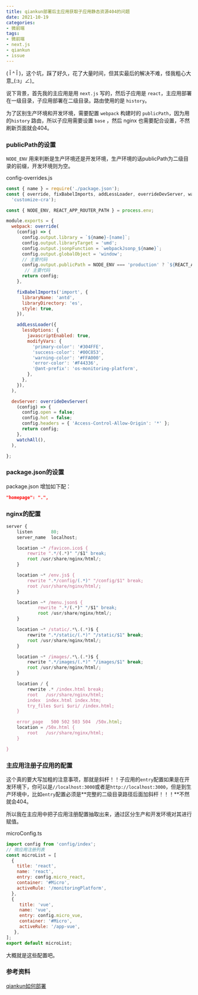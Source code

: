 ```yaml
---
title: qiankun部署后主应用获取子应用静态资源404的问题
date: 2021-10-19
categories:
- 微前端
tags:
- 微前端
- next.js
- qiankun
- issue
---
```


( Ĭ ^ Ĭ )，这个坑，踩了好久，花了大量时间，但其实最后的解决不难，怪我粗心大意_(:з」∠)_

说下背景，首先我的主应用是用  `next.js`  写的，然后子应用是  `react`，主应用部署在一级目录，子应用部署在二级目录。路由使用的是 `history`。

为了区别生产环境和开发环境，需要配置 `webpack` 构建时的 `publicPath`，因为用的`history` 路由，所以子应用需要设置 `base` ，然后 nginx 也需要配合设置，不然刷新页面就会404。

### publicPath的设置

`NODE_ENV` 用来判断是生产环境还是开发环境，生产环境的话publicPath为二级目录的前缀，开发环境则为空。

config-overrides.js

```js
const { name } = require('./package.json');
const { override, fixBabelImports, addLessLoader, overrideDevServer, watchAll } = require(
  'customize-cra');

const { NODE_ENV, REACT_APP_ROUTER_PATH } = process.env;

module.exports = {
  webpack: override(
    (config) => {
      config.output.library = `${name}-[name]`;
      config.output.libraryTarget = 'umd';
      config.output.jsonpFunction = `webpackJsonp_${name}`;
      config.output.globalObject = 'window';
      // 主要代码
      config.output.publicPath = NODE_ENV === 'production' ? `${REACT_APP_ROUTER_PATH}/` : '';
       // 主要代码
      return config;
    },

    fixBabelImports('import', {
      libraryName: 'antd',
      libraryDirectory: 'es',
      style: true,
    }),

    addLessLoader({
      lessOptions: {
        javascriptEnabled: true,
        modifyVars: {
          'primary-color': '#304FFE',
          'success-color': '#00C853',
          'warning-color': '#FFA000',
          'error-color': '#F44336',
          '@ant-prefix': 'os-monitoring-platform',
        },
      },
    }),
  ),

  devServer: overrideDevServer(
    (config) => {
      config.open = false;
      config.hot = false;
      config.headers = { 'Access-Control-Allow-Origin': '*' };
      return config;
    },
    watchAll(),
  ),

};

```



### package.json的设置

package.json 增加如下配：

```json
"homepage": ".",
```



### nginx的配置

```js
server {
    listen       80;
    server_name  localhost;

    location ~* /favicon.ico$ {
        rewrite ".*/(.*)" "/$1" break;
        root /usr/share/nginx/html/;
    }

    location ~* /env.js$ {
        rewrite ".*/config/(.*)" "/config/$1" break;
        root /usr/share/nginx/html/;
    }

    location ~* /menu.json$ {
            rewrite ".*/(.*)" "/$1" break;
            root /usr/share/nginx/html/;
    }

    location ~* /static/.*\.(.*)$ {
        rewrite ".*/static/(.*)" "/static/$1" break;
        root /usr/share/nginx/html/;
    }

    location ~* /images/.*\.(.*)$ {
        rewrite ".*/images/(.*)" "/images/$1" break;
        root /usr/share/nginx/html/;
    }

    location / {
        rewrite .* /index.html break;
        root   /usr/share/nginx/html;
        index  index.html index.htm;
        try_files $uri $uri/ /index.html;
    }

    error_page   500 502 503 504  /50x.html;
    location = /50x.html {
        root   /usr/share/nginx/html;
    }

}
```



### 主应用注册子应用的配置

这个真的要大写加粗的注意事项，那就是斜杆！！子应用的`entry`配置如果是在开发环境下，你可以是`//localhost:3000`或者是`http://localhost:3000`，但是到生产环境中，比如`entry`配置必须是**完整的二级目录路径后面加斜杆！！！**不然就会404。

所以我在主应用中把子应用注册配置抽取出来，通过区分生产和开发环境对其进行赋值。

microConfig.ts

```js
import config from 'config/index';
// 微应用注册列表
const microList = [
  {
    title: 'react',
    name: 'react',
    entry: config.micro_react,
    container: '#Micro',
    activeRule: '/monitoringPlatform',
  },
  {
     title: 'vue',
     name: 'vue',
     entry: config.micro_vue,
     container: '#Micro',
     activeRule: '/app-vue',
   },
];
export default microList;
```



大概就是这些配置吧。



### 参考资料

[qiankun如何部署](https://qiankun.umijs.org/zh/cookbook#%E5%A6%82%E4%BD%95%E9%83%A8%E7%BD%B2)

